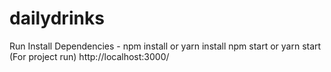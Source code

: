 # dailydrinks

Run
Install Dependencies - npm install or yarn install
npm start or yarn start (For project run)
http://localhost:3000/